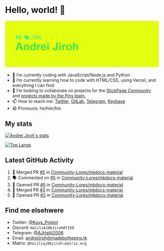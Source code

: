 # Hello, world! 👋

![](https://raw.githubusercontent.com/AndreiJirohHaliliDev2006/AndreiJirohHaliliDev2006/master/header.png)

- 🔭 I’m currently coding with JavaScript/Node.js and Python
- 🌱 I’m currently learning how to code with HTML/CSS, using Vercel, and everything I can find.
- 👯 I’m looking to collaborate on projects for the [StickPage Community](https://github.com/StickPage-Community) and [projects made by the Pins team.](https://github.com/MadeByThePinsHub)
- 📫 How to reach me: [Twitter](https://twitter.com/Kuys_Potpot), [GitLab](https://www.gitlab.com/AndreiJirohHaliliDev2006), [Telegram](https://t.me/AJHalili2006), [Keybase](https://keybase.io/ajhalilidev06)
- 😄 Pronouns: he/him/his

## My stats

[![Andrei Jiroh's stats](https://gh-readme-stats-thepinsteam.vercel.app/api?username=AndreiJirohHaliliDev2006&count_private=true&include_all_commits=true)](https://github.com/anuraghazra/github-readme-stats)

[![Top Langs](https://gh-readme-stats-thepinsteam.vercel.app/api/top-langs/?username=AndreiJirohHaliliDev2006&layout=compact)](https://github.com/anuraghazra/github-readme-stats)

## Latest GitHub Activity

<!--START_SECTION:activity-->
1. 🎉 Merged PR [#5](https://github.com/Community-Lores/mkdocs-material/pull/5) in [Community-Lores/mkdocs-material](https://github.com/Community-Lores/mkdocs-material)
2. 🗣 Commented on [#5](https://github.com/Community-Lores/mkdocs-material/issues/5) in [Community-Lores/mkdocs-material](https://github.com/Community-Lores/mkdocs-material)
3. 💪 Opened PR [#5](https://github.com/Community-Lores/mkdocs-material/pull/5) in [Community-Lores/mkdocs-material](https://github.com/Community-Lores/mkdocs-material)
4. 🎉 Merged PR [#3](https://github.com/Community-Lores/mkdocs-material/pull/3) in [Community-Lores/mkdocs-material](https://github.com/Community-Lores/mkdocs-material)
5. 💪 Opened PR [#3](https://github.com/Community-Lores/mkdocs-material/pull/3) in [Community-Lores/mkdocs-material](https://github.com/Community-Lores/mkdocs-material)
<!--END_SECTION:activity-->

## Find me elsehwere

* Twitter: [@Kuys_Potpot](https://twitter.com)
* Discord: `HaliliAJ06Jiroh#7159`
* Telegram: [@AJHalili2006](https://telegram.dog/AJHalili2006)
* Email: <andreijiroh@madebythepins.tk>
* Matrix: `@haliliaj06jiroh:matrix.org`
